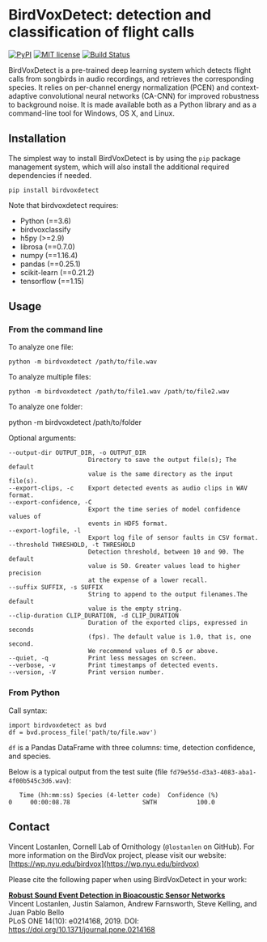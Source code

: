 # BirdVoxDetect: detection and classification of flight calls

[![PyPI](https://img.shields.io/badge/python-3.6-blue.svg)]()
[![MIT license](https://img.shields.io/badge/License-MIT-blue.svg)](https://choosealicense.com/licenses/mit/)
[![Build Status](https://travis-ci.org/BirdVox/birdvoxdetect.svg?branch=master)](https://travis-ci.org/BirdVox/birdvoxdetect)

BirdVoxDetect is a pre-trained deep learning system which detects flight calls from songbirds in audio recordings, and retrieves the corresponding species.
It relies on per-channel energy normalization (PCEN) and context-adaptive convolutional neural networks (CA-CNN) for improved robustness to background noise.
It is made available both as a Python library and as a command-line tool for Windows, OS X, and Linux.


## Installation

The simplest way to install BirdVoxDetect is by using the ``pip`` package management system, which will also install the additional required dependencies
if needed.

    pip install birdvoxdetect

 Note that birdvoxdetect requires:
* Python (==3.6)
* birdvoxclassify
* h5py (>=2.9)
* librosa (==0.7.0)
* numpy (==1.16.4)
* pandas (==0.25.1)
* scikit-learn (==0.21.2)
* tensorflow (==1.15)


## Usage

### From the command line

To analyze one file:

    python -m birdvoxdetect /path/to/file.wav

To analyze multiple files:

    python -m birdvoxdetect /path/to/file1.wav /path/to/file2.wav

To analyze one folder:

   python -m birdvoxdetect /path/to/folder

Optional arguments:

    --output-dir OUTPUT_DIR, -o OUTPUT_DIR
                          Directory to save the output file(s); The default
                          value is the same directory as the input file(s).
    --export-clips, -c    Export detected events as audio clips in WAV format.
    --export-confidence, -C
                          Export the time series of model confidence values of
                          events in HDF5 format.
    --export-logfile, -l
                          Export log file of sensor faults in CSV format.
    --threshold THRESHOLD, -t THRESHOLD
                          Detection threshold, between 10 and 90. The default
                          value is 50. Greater values lead to higher precision
                          at the expense of a lower recall.
    --suffix SUFFIX, -s SUFFIX
                          String to append to the output filenames.The default
                          value is the empty string.
    --clip-duration CLIP_DURATION, -d CLIP_DURATION
                          Duration of the exported clips, expressed in seconds
                          (fps). The default value is 1.0, that is, one second.
                          We recommend values of 0.5 or above.
    --quiet, -q           Print less messages on screen.
    --verbose, -v         Print timestamps of detected events.
    --version, -V         Print version number.


### From Python

Call syntax:

    import birdvoxdetect as bvd    
    df = bvd.process_file('path/to/file.wav')

`df` is a Pandas DataFrame with three columns: time, detection confidence, and species.

Below is a typical output from the test suite (file `fd79e55d-d3a3-4083-aba1-4f00b545c3d6.wav`):

       Time (hh:mm:ss) Species (4-letter code)  Confidence (%)
    0     00:00:08.78                    SWTH           100.0


## Contact

Vincent Lostanlen, Cornell Lab of Ornithology (`@lostanlen` on GitHub).
For more information on the BirdVox project, please visit our website: [https://wp.nyu.edu/birdvox](https://wp.nyu.edu/birdvox)

Please cite the following paper when using BirdVoxDetect in your work:


**[Robust Sound Event Detection in Bioacoustic Sensor Networks](https://journals.plos.org/plosone/article/file?id=10.1371/journal.pone.0214168&type=printable)**<br/>
Vincent Lostanlen, Justin Salamon, Andrew Farnsworth, Steve Kelling, and Juan Pablo Bello<br/>
PLoS ONE 14(10): e0214168, 2019. DOI: https://doi.org/10.1371/journal.pone.0214168
